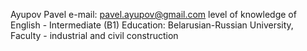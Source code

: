 Ayupov Pavel
e-mail: pavel.ayupov@gmail.com
level of knowledge of English - Intermediate (B1)
Education: Belarusian-Russian University, Faculty - industrial and civil construction
